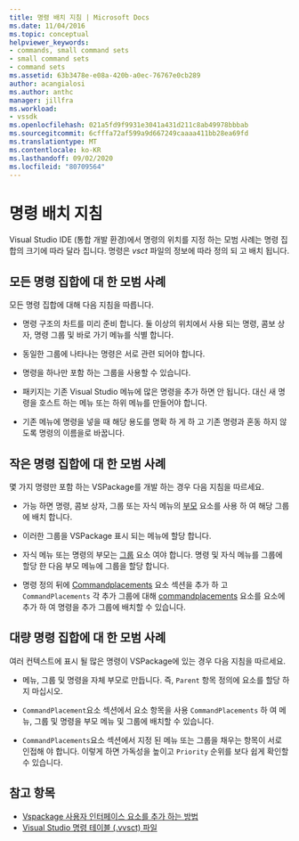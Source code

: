 ```yaml
---
title: 명령 배치 지침 | Microsoft Docs
ms.date: 11/04/2016
ms.topic: conceptual
helpviewer_keywords:
- commands, small command sets
- small command sets
- command sets
ms.assetid: 63b3478e-e08a-420b-a0ec-76767e0cb289
author: acangialosi
ms.author: anthc
manager: jillfra
ms.workload:
- vssdk
ms.openlocfilehash: 021a5fd9f9931e3041a431d211c8ab49978bbbab
ms.sourcegitcommit: 6cfffa72af599a9d667249caaaa411bb28ea69fd
ms.translationtype: MT
ms.contentlocale: ko-KR
ms.lasthandoff: 09/02/2020
ms.locfileid: "80709564"
---
```

# <a name="command-placement-guidelines"></a>명령 배치 지침
Visual Studio IDE (통합 개발 환경)에서 명령의 위치를 지정 하는 모범 사례는 명령 집합의 크기에 따라 달라 집니다. 명령은 *vsct* 파일의 정보에 따라 정의 되 고 배치 됩니다.

## <a name="best-practices-for-all-command-sets"></a>모든 명령 집합에 대 한 모범 사례
 모든 명령 집합에 대해 다음 지침을 따릅니다.

- 명령 구조의 차트를 미리 준비 합니다. 둘 이상의 위치에서 사용 되는 명령, 콤보 상자, 명령 그룹 및 바로 가기 메뉴를 식별 합니다.

- 동일한 그룹에 나타나는 명령은 서로 관련 되어야 합니다.

- 명령을 하나만 포함 하는 그룹을 사용할 수 있습니다.

- 패키지는 기존 Visual Studio 메뉴에 많은 명령을 추가 하면 안 됩니다. 대신 새 명령을 호스트 하는 메뉴 또는 하위 메뉴를 만들어야 합니다.

- 기존 메뉴에 명령을 넣을 때 해당 용도를 명확 하 게 하 고 기존 명령과 혼동 하지 않도록 명령의 이름을로 바꿉니다.

## <a name="best-practices-for-small-command-sets"></a>작은 명령 집합에 대 한 모범 사례
 몇 가지 명령만 포함 하는 VSPackage를 개발 하는 경우 다음 지침을 따르세요.

- 가능 하면 명령, 콤보 상자, 그룹 또는 자식 메뉴의 [부모](../../extensibility/parent-element.md) 요소를 사용 하 여 해당 그룹에 배치 합니다.

- 이러한 그룹을 VSPackage 표시 되는 메뉴에 할당 합니다.

- 자식 메뉴 또는 명령의 부모는 [그룹](../../extensibility/group-element.md) 요소 여야 합니다. 명령 및 자식 메뉴를 그룹에 할당 한 다음 부모 메뉴에 그룹을 할당 합니다.

- 명령 정의 뒤에 [Commandplacements](../../extensibility/commandplacements-element.md) 요소 섹션을 추가 하 고 `CommandPlacements` 각 추가 그룹에 대해 [commandplacements](../../extensibility/commandplacement-element.md) 요소를 요소에 추가 하 여 명령을 추가 그룹에 배치할 수 있습니다.

## <a name="best-practices-for-large-command-sets"></a>대량 명령 집합에 대 한 모범 사례
 여러 컨텍스트에 표시 될 많은 명령이 VSPackage에 있는 경우 다음 지침을 따르세요.

- 메뉴, 그룹 및 명령을 자체 부모로 만듭니다. 즉, `Parent` 항목 정의에 요소를 할당 하지 마십시오.

- `CommandPlacement`요소 섹션에서 요소 항목을 사용 `CommandPlacements` 하 여 메뉴, 그룹 및 명령을 부모 메뉴 및 그룹에 배치할 수 있습니다.

- `CommandPlacements`요소 섹션에서 지정 된 메뉴 또는 그룹을 채우는 항목이 서로 인접해 야 합니다. 이렇게 하면 가독성을 높이고 `Priority` 순위를 보다 쉽게 확인할 수 있습니다.

## <a name="see-also"></a>참고 항목
- [Vspackage 사용자 인터페이스 요소를 추가 하는 방법](../../extensibility/internals/how-vspackages-add-user-interface-elements.md)
- [Visual Studio 명령 테이블 (.vvsct) 파일](../../extensibility/internals/visual-studio-command-table-dot-vsct-files.md)
